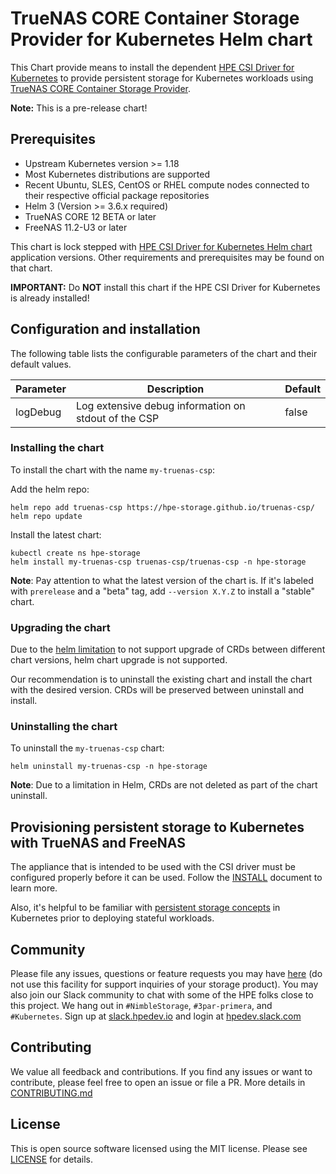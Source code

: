 # TrueNAS CORE Container Storage Provider for Kubernetes Helm chart

This Chart provide means to install the dependent [HPE CSI Driver for Kubernetes](https://scod.hpedev.io/csi_driver) to provide persistent storage for Kubernetes workloads using [TrueNAS CORE Container Storage Provider](https://github.com/hpe-storage/truenas-csp).

**Note:** This is a pre-release chart!

## Prerequisites

- Upstream Kubernetes version >= 1.18
- Most Kubernetes distributions are supported
- Recent Ubuntu, SLES, CentOS or RHEL compute nodes connected to their respective official package repositories
- Helm 3 (Version >= 3.6.x required)
- TrueNAS CORE 12 BETA or later
- FreeNAS 11.2-U3 or later

This chart is lock stepped with [HPE CSI Driver for Kubernetes Helm chart](https://artifacthub.io/packages/helm/hpe-storage/hpe-csi-driver) application versions. Other requirements and prerequisites may be found on that chart.

**IMPORTANT:** Do **NOT** install this chart if the HPE CSI Driver for Kubernetes is already installed!

## Configuration and installation

The following table lists the configurable parameters of the chart and their default values.

| Parameter                 | Description                                                            | Default          |
|---------------------------|------------------------------------------------------------------------|------------------|
| logDebug                  | Log extensive debug information on stdout of the CSP                   | false            |

### Installing the chart

To install the chart with the name `my-truenas-csp`:

Add the helm repo:

```
helm repo add truenas-csp https://hpe-storage.github.io/truenas-csp/
helm repo update
```

Install the latest chart:

```
kubectl create ns hpe-storage
helm install my-truenas-csp truenas-csp/truenas-csp -n hpe-storage
```

**Note**: Pay attention to what the latest version of the chart is. If it's labeled with `prerelease` and a "beta" tag, add `--version X.Y.Z` to install a "stable" chart.

### Upgrading the chart

Due to the [helm limitation](https://helm.sh/docs/chart_best_practices/custom_resource_definitions/#some-caveats-and-explanations) to not support upgrade of CRDs between different chart versions, helm chart upgrade is not supported.

Our recommendation is to uninstall the existing chart and install the chart with the desired version. CRDs will be preserved between uninstall and install.

### Uninstalling the chart

To uninstall the `my-truenas-csp` chart:

```
helm uninstall my-truenas-csp -n hpe-storage
```

**Note**: Due to a limitation in Helm, CRDs are not deleted as part of the chart uninstall.

## Provisioning persistent storage to Kubernetes with TrueNAS and FreeNAS

The appliance that is intended to be used with the CSI driver must be configured properly before it can be used. Follow the [INSTALL](https://github.com/hpe-storage/truenas-csp/blob/master/INSTALL.md#configure-csi-driver) document to learn more.

Also, it's helpful to be familiar with [persistent storage concepts](https://kubernetes.io/docs/concepts/storage/) in Kubernetes prior to deploying stateful workloads.

## Community

Please file any issues, questions or feature requests you may have [here](https://github.com/hpe-storage/truenas-csp/issues) (do not use this facility for support inquiries of your storage product). You may also join our Slack community to chat with some of the HPE folks close to this project. We hang out in `#NimbleStorage`, `#3par-primera`, and `#Kubernetes`. Sign up at [slack.hpedev.io](https://slack.hpedev.io/) and login at [hpedev.slack.com](https://hpedev.slack.com/)

## Contributing

We value all feedback and contributions. If you find any issues or want to contribute, please feel free to open an issue or file a PR. More details in [CONTRIBUTING.md](https://github.com/hpe-storage/truenas-csp/blob/master/CONTRIBUTING.md)

## License

This is open source software licensed using the MIT license. Please see [LICENSE](https://github.com/hpe-storage/truenas-csp/blob/master/LICENSE) for details.
